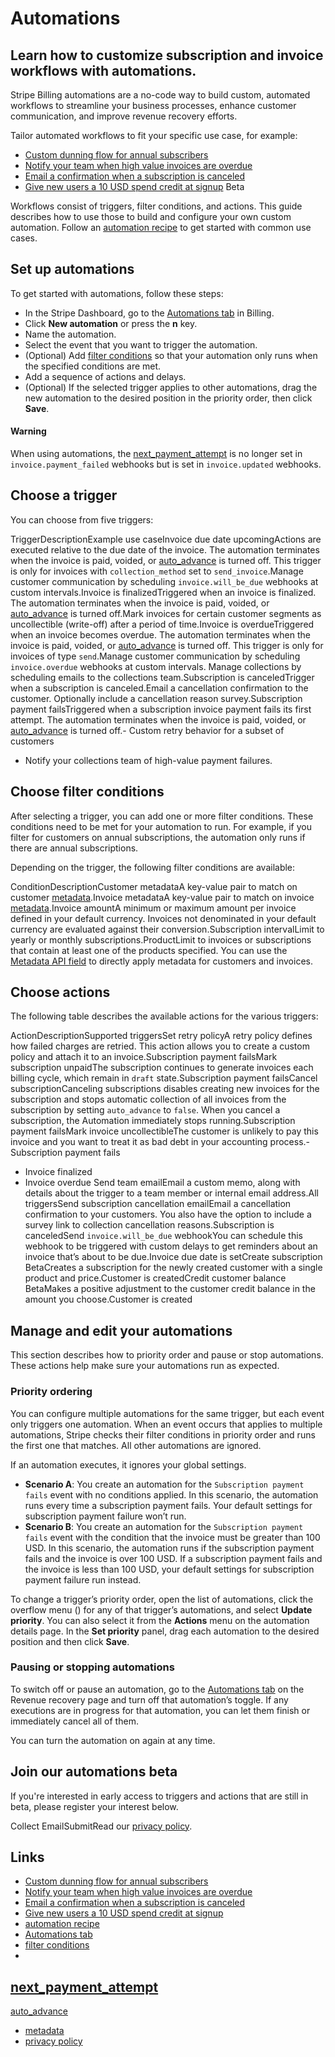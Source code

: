 # Automations

## Learn how to customize subscription and invoice workflows with automations.

Stripe Billing automations are a no-code way to build custom, automated
workflows to streamline your business processes, enhance customer communication,
and improve revenue recovery efforts.

Tailor automated workflows to fit your specific use case, for example:

- [Custom dunning flow for annual
subscribers](https://docs.stripe.com/billing/automation-recipes#custom-dunning-flow)
- [Notify your team when high value invoices are
overdue](https://docs.stripe.com/billing/automation-recipes#invoice-overdue-notifications)
- [Email a confirmation when a subscription is
canceled](https://docs.stripe.com/billing/automation-recipes#subscription-cancellation-confirmation)
- [Give new users a 10 USD spend credit at
signup](https://docs.stripe.com/billing/automation-recipes#signup-spend-credit)
Beta

Workflows consist of triggers, filter conditions, and actions. This guide
describes how to use those to build and configure your own custom automation.
Follow an [automation
recipe](https://docs.stripe.com/billing/automation-recipes) to get started with
common use cases.

## Set up automations

To get started with automations, follow these steps:

- In the Stripe Dashboard, go to the [Automations
tab](https://dashboard.stripe.com/test/revenue_recovery/automations) in Billing.
- Click **New automation** or press the **n** key.
- Name the automation.
- Select the event that you want to trigger the automation.
- (Optional) Add [filter
conditions](https://docs.stripe.com/billing/automations#choose-filter-conditions)
so that your automation only runs when the specified conditions are met.
- Add a sequence of actions and delays.
- (Optional) If the selected trigger applies to other automations, drag the new
automation to the desired position in the priority order, then click **Save**.

#### Warning

When using automations, the
[next_payment_attempt](https://docs.stripe.com/api/invoices/object#invoice_object-next_payment_attempt)
is no longer set in `invoice.payment_failed` webhooks but is set in
`invoice.updated` webhooks.

## Choose a trigger

You can choose from five triggers:

TriggerDescriptionExample use caseInvoice due date upcomingActions are executed
relative to the due date of the invoice. The automation terminates when the
invoice is paid, voided, or
[auto_advance](https://docs.stripe.com/api/invoices/object#invoice_object-auto_advance)
is turned off. This trigger is only for invoices with `collection_method` set to
`send_invoice`.Manage customer communication by scheduling `invoice.will_be_due`
webhooks at custom intervals.Invoice is finalizedTriggered when an invoice is
finalized. The automation terminates when the invoice is paid, voided, or
[auto_advance](https://docs.stripe.com/api/invoices/object#invoice_object-auto_advance)
is turned off.Mark invoices for certain customer segments as uncollectible
(write-off) after a period of time.Invoice is overdueTriggered when an invoice
becomes overdue. The automation terminates when the invoice is paid, voided, or
[auto_advance](https://docs.stripe.com/api/invoices/object#invoice_object-auto_advance)
is turned off. This trigger is only for invoices of type `send`.Manage customer
communication by scheduling `invoice.overdue` webhooks at custom intervals.
Manage collections by scheduling emails to the collections team.Subscription is
canceledTrigger when a subscription is canceled.Email a cancellation
confirmation to the customer. Optionally include a cancellation reason
survey.Subscription payment failsTriggered when a subscription invoice payment
fails its first attempt. The automation terminates when the invoice is paid,
voided, or
[auto_advance](https://docs.stripe.com/api/invoices/object#invoice_object-auto_advance)
is turned off.- Custom retry behavior for a subset of customers
- Notify your collections team of high-value payment failures.

## Choose filter conditions

After selecting a trigger, you can add one or more filter conditions. These
conditions need to be met for your automation to run. For example, if you filter
for customers on annual subscriptions, the automation only runs if there are
annual subscriptions.

Depending on the trigger, the following filter conditions are available:

ConditionDescriptionCustomer metadataA key-value pair to match on customer
[metadata](https://docs.stripe.com/api/metadata).Invoice metadataA key-value
pair to match on invoice
[metadata](https://docs.stripe.com/api/metadata).Invoice amountA minimum or
maximum amount per invoice defined in your default currency. Invoices not
denominated in your default currency are evaluated against their
conversion.Subscription intervalLimit to yearly or monthly
subscriptions.ProductLimit to invoices or subscriptions that contain at least
one of the products specified.
You can use the [Metadata API field](https://docs.stripe.com/api/metadata) to
directly apply metadata for customers and invoices.

## Choose actions

The following table describes the available actions for the various triggers:

ActionDescriptionSupported triggersSet retry policyA retry policy defines how
failed charges are retried. This action allows you to create a custom policy and
attach it to an invoice.Subscription payment failsMark subscription unpaidThe
subscription continues to generate invoices each billing cycle, which remain in
`draft` state.Subscription payment failsCancel subscriptionCanceling
subscriptions disables creating new invoices for the subscription and stops
automatic collection of all invoices from the subscription by setting
`auto_advance` to `false`. When you cancel a subscription, the Automation
immediately stops running.Subscription payment failsMark invoice
uncollectibleThe customer is unlikely to pay this invoice and you want to treat
it as bad debt in your accounting process.- Subscription payment fails
- Invoice finalized
- Invoice overdue
Send team emailEmail a custom memo, along with details about the trigger to a
team member or internal email address.All triggersSend subscription cancellation
emailEmail a cancellation confirmation to your customers. You also have the
option to include a survey link to collection cancellation reasons.Subscription
is canceledSend `invoice.will_be_due` webhookYou can schedule this webhook to be
triggered with custom delays to get reminders about an invoice that’s about to
be due.Invoice due date is setCreate subscription BetaCreates a subscription for
the newly created customer with a single product and price.Customer is
createdCredit customer balance BetaMakes a positive adjustment to the customer
credit balance in the amount you choose.Customer is created
## Manage and edit your automations

This section describes how to priority order and pause or stop automations.
These actions help make sure your automations run as expected.

### Priority ordering

You can configure multiple automations for the same trigger, but each event only
triggers one automation. When an event occurs that applies to multiple
automations, Stripe checks their filter conditions in priority order and runs
the first one that matches. All other automations are ignored.

If an automation executes, it ignores your global settings.

- **Scenario A**: You create an automation for the `Subscription payment fails`
event with no conditions applied. In this scenario, the automation runs every
time a subscription payment fails. Your default settings for subscription
payment failure won’t run.
- **Scenario B**: You create an automation for the `Subscription payment fails`
event with the condition that the invoice must be greater than 100 USD. In this
scenario, the automation runs if the subscription payment fails and the invoice
is over 100 USD. If a subscription payment fails and the invoice is less than
100 USD, your default settings for subscription payment failure run instead.

To change a trigger’s priority order, open the list of automations, click the
overflow menu () for any of that trigger’s automations, and select **Update
priority**. You can also select it from the **Actions** menu on the automation
details page. In the **Set priority** panel, drag each automation to the desired
position and then click **Save**.

### Pausing or stopping automations

To switch off or pause an automation, go to the [Automations
tab](https://dashboard.stripe.com/test/revenue_recovery/automations) on the
Revenue recovery page and turn off that automation’s toggle. If any executions
are in progress for that automation, you can let them finish or immediately
cancel all of them.

You can turn the automation on again at any time.

## Join our automations beta

If you're interested in early access to triggers and actions that are still in
beta, please register your interest below.

Collect EmailSubmitRead our [privacy policy](https://stripe.com/privacy).

## Links

- [Custom dunning flow for annual
subscribers](https://docs.stripe.com/billing/automation-recipes#custom-dunning-flow)
- [Notify your team when high value invoices are
overdue](https://docs.stripe.com/billing/automation-recipes#invoice-overdue-notifications)
- [Email a confirmation when a subscription is
canceled](https://docs.stripe.com/billing/automation-recipes#subscription-cancellation-confirmation)
- [Give new users a 10 USD spend credit at
signup](https://docs.stripe.com/billing/automation-recipes#signup-spend-credit)
- [automation recipe](https://docs.stripe.com/billing/automation-recipes)
- [Automations
tab](https://dashboard.stripe.com/test/revenue_recovery/automations)
- [filter
conditions](https://docs.stripe.com/billing/automations#choose-filter-conditions)
-
[next_payment_attempt](https://docs.stripe.com/api/invoices/object#invoice_object-next_payment_attempt)
-
[auto_advance](https://docs.stripe.com/api/invoices/object#invoice_object-auto_advance)
- [metadata](https://docs.stripe.com/api/metadata)
- [privacy policy](https://stripe.com/privacy)